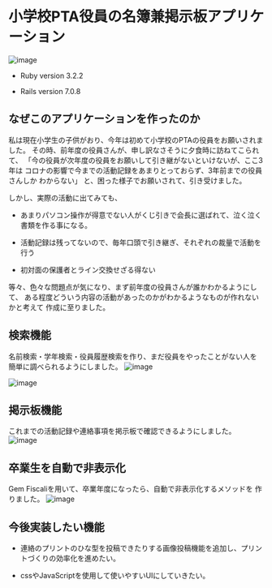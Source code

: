 # 小学校PTA役員の名簿兼掲示板アプリケーション

![image](https://github.com/kinakoricecake/bbs_chokuzen2/assets/157467116/48b03f3e-9fe6-4cb0-b00f-30144fc1ae9f)


* Ruby version 3.2.2

* Rails version 7.0.8

## なぜこのアプリケーションを作ったのか

私は現在小学生の子供がおり、今年は初めて小学校のPTAの役員をお願いされました。
その時、前年度の役員さんが、申し訳なさそうに夕食時に訪ねてこられて、
「今の役員が次年度の役員をお願いして引き継がないといけないが、ここ3年は
コロナの影響で今までの活動記録をあまりとっておらず、3年前までの役員さんしか
わからない」
と、困った様子でお願いされて、引き受けました。

しかし、実際の活動に出てみても、

 * あまりパソコン操作が得意でない人がくじ引きで会長に選ばれて、泣く泣く
    書類を作る事になる。

* 活動記録は残ってないので、毎年口頭で引き継ぎ、それぞれの裁量で活動を行う

* 初対面の保護者とライン交換せざる得ない

等々、色々な問題点が気になり、まず前年度の役員さんが誰かわかるようにして、
ある程度どういう内容の活動があったのかがわかるようなものが作れないかと考えて
作成に至りました。

## 検索機能
名前検索・学年検索・役員履歴検索を作り、まだ役員をやったことがない人を
簡単に調べられるようにしました。
![image](https://github.com/kinakoricecake/bbs_chokuzen2/assets/157467116/e1807cad-aafa-4acd-981c-ecbf8a9a3eaa)

![image](https://github.com/kinakoricecake/bbs_chokuzen2/assets/157467116/3abbd5f6-eabe-46f5-b456-0378e27910a5)


## 掲示板機能
これまでの活動記録や連絡事項を掲示板で確認できるようにしました。
![image](https://github.com/kinakoricecake/bbs_chokuzen2/assets/157467116/56264a86-d324-4835-91c2-1a5f79bcbb26)


## 卒業生を自動で非表示化
Gem Fiscaliを用いて、卒業年度になったら、自動で非表示化するメソッドを
作りました。
![image](https://github.com/kinakoricecake/bbs_chokuzen2/assets/157467116/df4233df-52df-4d05-be93-9ad19713706f)


## 今後実装したい機能

* 連絡のプリントのひな型を投稿できたりする画像投稿機能を追加し、プリントづくりの効率化を進めたい。
  
* cssやJavaScriptを使用して使いやすいUIにしていきたい。

